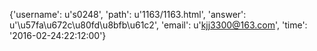 {'username': u's0248', 'path': u'1163/1163.html', 'answer': u'\u57fa\u672c\u80fd\u8bfb\u61c2', 'email': u'kjj3300@163.com', 'time': '2016-02-24:22:12:00'}